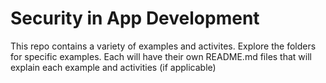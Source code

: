 # Security in App Development
This repo contains a variety of examples and activites. Explore the folders for specific examples. Each will have their own README.md files that will explain each example and activities (if applicable)